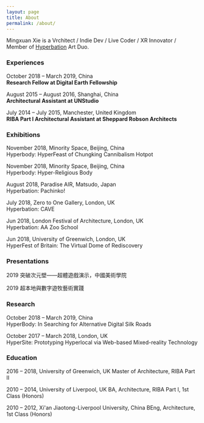```yaml
---
layout: page
title: About
permalink: /about/
---
```


Mingxuan Xie is a Vrchitect / Indie Dev / Live Coder / XR Innovator  / Member of [Hyperbation](http://hyperbation.space) Art Duo.
  
### Experiences

October 2018 – March 2019, China\
**Research Fellow at Digital Earth Fellowship**

August 2015 – August 2016, Shanghai, China\
**Architectural Assistant at UNStudio**

July 2014 – July 2015, Manchester, United Kingdom\
**RIBA Part I Architectural Assistant at Sheppard Robson Architects**

### Exhibitions

November 2018,  Minority Space, Beijing, China\
Hyperbody: HyperFeast of Chungking Cannibalism Hotpot

November 2018,  Minority Space, Beijing, China\
Hyperbody: Hyper-Religious Body

August 2018, Paradise AIR, Matsudo, Japan\
Hyperbation: Pachinko!

July 2018, Zero to One Gallery, London, UK\
Hyperbation: CAVE

Jun 2018, London Festival of Architecture, London, UK\
Hyperbation: AA Zoo School

Jun 2018, University of Greenwich, London, UK\
HyperFest of Britain: The Virtual Dome of Rediscovery


### Presentations

2019 突破次元壁——超體遊戲演示，中國美術學院

2019 超本地與數字遊牧藝術實踐


### Research

October 2018 – March 2019, China		
HyperBody: In Searching for Alternative Digital Silk Roads


October 2017 – March 2018, London, UK		
HyperSite: Prototyping Hyperlocal via Web-based Mixed-reality Technology


### Education

2016 – 2018, University of Greenwich, UK
Master of Architecture, RIBA Part II

2010 – 2014, University of Liverpool, UK
BA, Architecture, RIBA Part I, 1st Class (Honors)

2010 – 2012, Xi'an Jiaotong-Liverpool University, China
BEng, Architecture, 1st Class (Honors)

